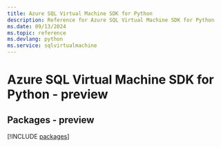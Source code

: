 ```yaml
---
title: Azure SQL Virtual Machine SDK for Python
description: Reference for Azure SQL Virtual Machine SDK for Python
ms.date: 09/13/2024
ms.topic: reference
ms.devlang: python
ms.service: sqlvirtualmachine
---
```

# Azure SQL Virtual Machine SDK for Python - preview
## Packages - preview
[!INCLUDE [packages](sql-virtual-machine-index.md)]
